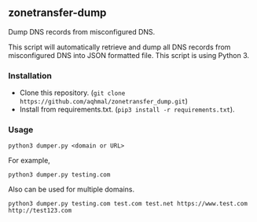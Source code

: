 ## zonetransfer-dump
Dump DNS records from misconfigured DNS.

This script will automatically retrieve and dump all DNS records from misconfigured DNS into JSON formatted file. This script is using Python 3.

### Installation
- Clone this repository. (`git clone https://github.com/aqhmal/zonetransfer_dump.git`)
- Install from requirements.txt. (`pip3 install -r requirements.txt`).

### Usage
`python3 dumper.py <domain or URL>`

For example,

`python3 dumper.py testing.com`

Also can be used for multiple domains.

`python3 dumper.py testing.com test.com test.net https://www.test.com http://test123.com`